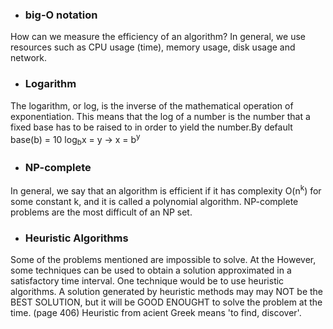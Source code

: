 - ### big-O notation

How can we measure the efficiency of an algorithm? In general, we use
resources such as CPU usage (time), memory usage, disk usage and
network.

- ### Logarithm

The logarithm, or log, is the inverse of the mathematical
operation of exponentiation. This means that the log of a number
is the number that a fixed base has to be raised to in order
to yield the number.By default base(b) = 10
log<sub>b</sub>x = y -> x = b<sup>y</sup>

- ### NP-complete

In general, we say that an algorithm is efficient if it has complexity
O(n<sup>k</sup>) for some constant k, and it is called a polynomial algorithm.
NP-complete problems are the most difficult of an NP set.

- ### Heuristic Algorithms

Some of the problems mentioned are impossible to solve. At the However,
some techniques can be used to obtain a solution approximated in a
satisfactory time interval. One technique would be to use heuristic algorithms.
A solution generated by heuristic methods may may NOT be the BEST SOLUTION, but
it will be GOOD ENOUGHT to solve the problem at the time. (page 406)
Heuristic from acient Greek means 'to find, discover'.

